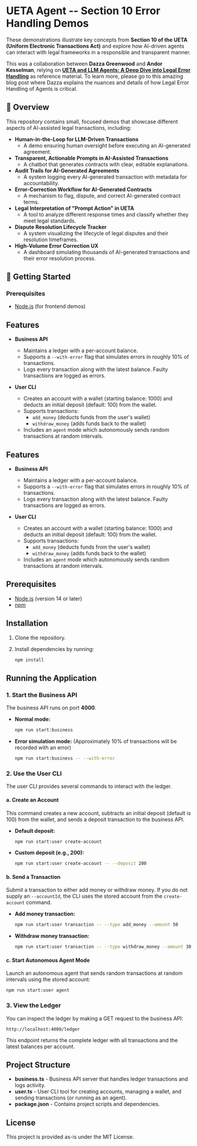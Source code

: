 # UETA Agent -- Section 10 Error Handling Demos

These demonstrations illustrate key concepts from **Section 10 of the UETA (Uniform Electronic Transactions Act)** and explore how AI-driven agents can interact with legal frameworks in a responsible and transparent manner.  

This was a collaboration between **Dazza Greenwood** and **Andor Kesselman**, relying on **[UETA and LLM Agents: A Deep Dive into Legal Error Handling](https://www.dazzagreenwood.com/p/ueta-and-llm-agents-a-deep-dive-into)** as reference material. To learn more, please go to this amazing blog post where Dazza explains the nuances and details of how Legal Error Handling of Agents is critical. 

## 📌 Overview  

This repository contains small, focused demos that showcase different aspects of AI-assisted legal transactions, including:  

- **Human-in-the-Loop for LLM-Driven Transactions**  
  - A demo ensuring human oversight before executing an AI-generated agreement.  
- **Transparent, Actionable Prompts in AI-Assisted Transactions**  
  - A chatbot that generates contracts with clear, editable explanations.  
- **Audit Trails for AI-Generated Agreements**  
  - A system logging every AI-generated transaction with metadata for accountability.  
- **Error-Correction Workflow for AI-Generated Contracts**  
  - A mechanism to flag, dispute, and correct AI-generated contract terms.  
- **Legal Interpretation of "Prompt Action" in UETA**  
  - A tool to analyze different response times and classify whether they meet legal standards.  
- **Dispute Resolution Lifecycle Tracker**  
  - A system visualizing the lifecycle of legal disputes and their resolution timeframes.  
- **High-Volume Error Correction UX**  
  - A dashboard simulating thousands of AI-generated transactions and their error resolution process.  

## 🚀 Getting Started  

### Prerequisites  
- [Node.js](https://nodejs.org/) (for frontend demos)  

## Features

- **Business API**
  - Maintains a ledger with a per-account balance.
  - Supports a `--with-error` flag that simulates errors in roughly 10% of transactions.
  - Logs every transaction along with the latest balance. Faulty transactions are logged as errors.
  
- **User CLI**
  - Creates an account with a wallet (starting balance: 1000) and deducts an initial deposit (default: 100) from the wallet.
  - Supports transactions:
    - `add_money` (deducts funds from the user's wallet)
    - `withdraw_money` (adds funds back to the wallet)
  - Includes an `agent` mode which autonomously sends random transactions at random intervals.

## Features

- **Business API**
  - Maintains a ledger with a per-account balance.
  - Supports a `--with-error` flag that simulates errors in roughly 10% of transactions.
  - Logs every transaction along with the latest balance. Faulty transactions are logged as errors.
  
- **User CLI**
  - Creates an account with a wallet (starting balance: 1000) and deducts an initial deposit (default: 100) from the wallet.
  - Supports transactions:
    - `add_money` (deducts funds from the user's wallet)
    - `withdraw_money` (adds funds back to the wallet)
  - Includes an `agent` mode which autonomously sends random transactions at random intervals.

## Prerequisites

- [Node.js](https://nodejs.org/) (version 14 or later)
- [npm](https://www.npmjs.com/)

## Installation

1. Clone the repository.
2. Install dependencies by running:

   ```bash
   npm install
   ```

## Running the Application

### 1. Start the Business API

The business API runs on port **4000**.

- **Normal mode:**

  ```bash
  npm run start:business
  ```

- **Error simulation mode:** (Approximately 10% of transactions will be recorded with an error)

  ```bash
  npm run start:business -- --with-error
  ```

### 2. Use the User CLI

The user CLI provides several commands to interact with the ledger.

#### a. Create an Account

This command creates a new account, subtracts an initial deposit (default is 100) from the wallet, and sends a deposit transaction to the business API.

- **Default deposit:**

  ```bash
  npm run start:user create-account
  ```

- **Custom deposit (e.g., 200):**

  ```bash
  npm run start:user create-account -- --deposit 200
  ```

#### b. Send a Transaction

Submit a transaction to either add money or withdraw money. If you do not supply an `--accountId`, the CLI uses the stored account from the `create-account` command.

- **Add money transaction:**

  ```bash
  npm run start:user transaction -- --type add_money --amount 50
  ```

- **Withdraw money transaction:**

  ```bash
  npm run start:user transaction -- --type withdraw_money --amount 30
  ```

#### c. Start Autonomous Agent Mode

Launch an autonomous agent that sends random transactions at random intervals using the stored account:

```bash
npm run start:user agent
```

### 3. View the Ledger

You can inspect the ledger by making a GET request to the business API:

```
http://localhost:4000/ledger
```

This endpoint returns the complete ledger with all transactions and the latest balances per account.

## Project Structure

- **business.ts** - Business API server that handles ledger transactions and logs activity.
- **user.ts** - User CLI tool for creating accounts, managing a wallet, and sending transactions (or running as an agent).
- **package.json** - Contains project scripts and dependencies.

## License

This project is provided as-is under the MIT License.
